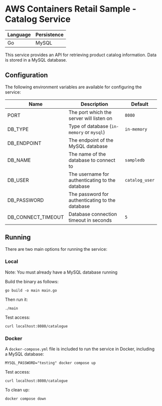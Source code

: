 # AWS Containers Retail Sample - Catalog Service

| Language | Persistence |
| -------- | ----------- |
| Go       | MySQL       |

This service provides an API for retrieving product catalog information. Data is stored in a MySQL database.

## Configuration

The following environment variables are available for configuring the service:

| Name               | Description                                     | Default        |
| ------------------ | ----------------------------------------------- | -------------- |
| PORT               | The port which the server will listen on        | `8080`         |
| DB_TYPE            | Type of database (`in-memory` or `mysql`)       | `in-memory`    |
| DB_ENDPOINT        | The endpoint of the MySQL database              |                |
| DB_NAME            | The name of the database to connect to          | `sampledb`     |
| DB_USER            | The username for authenticating to the database | `catalog_user` |
| DB_PASSWORD        | The password for authenticating to the database |                |
| DB_CONNECT_TIMEOUT | Database connection timeout in seconds          | `5`            |

## Running

There are two main options for running the service:

### Local

Note: You must already have a MySQL database running

Build the binary as follows:

```
go build -o main main.go
```

Then run it:

```
./main
```

Test access:

```
curl localhost:8080/catalogue
```

### Docker

A `docker-compose.yml` file is included to run the service in Docker, including a MySQL database:

```
MYSQL_PASSWORD="testing" docker compose up
```

Test access:

```
curl localhost:8080/catalogue
```

To clean up:

```
docker compose down
```
